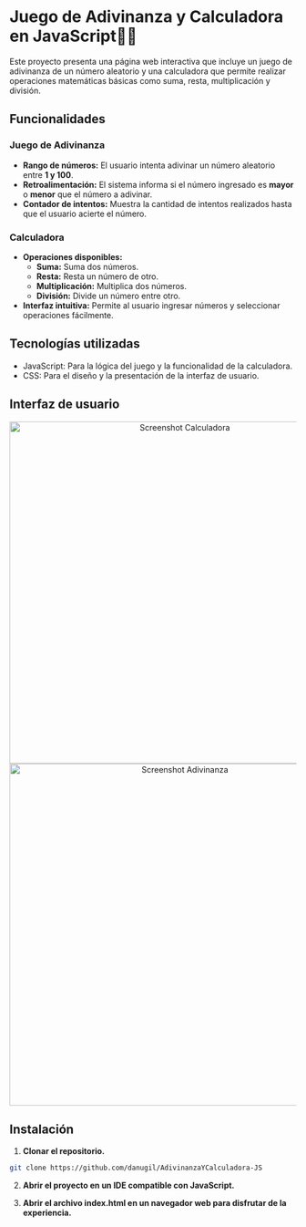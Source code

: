 # Juego de Adivinanza y Calculadora en JavaScript👩‍💻

Este proyecto presenta una página web interactiva que incluye un juego de adivinanza de un número aleatorio y una calculadora que permite realizar operaciones matemáticas básicas como suma, resta, multiplicación y división.


## Funcionalidades

### Juego de Adivinanza
- **Rango de números:** El usuario intenta adivinar un número aleatorio entre **1 y 100**.
- **Retroalimentación:** El sistema informa si el número ingresado es **mayor** o **menor** que el número a adivinar.
- **Contador de intentos:** Muestra la cantidad de intentos realizados hasta que el usuario acierte el número.

### Calculadora
- **Operaciones disponibles:**
  - **Suma:** Suma dos números.
  - **Resta:** Resta un número de otro.
  - **Multiplicación:** Multiplica dos números.
  - **División:** Divide un número entre otro.
- **Interfaz intuitiva:** Permite al usuario ingresar números y seleccionar operaciones fácilmente.


## Tecnologías utilizadas

- JavaScript: Para la lógica del juego y la funcionalidad de la calculadora.
- CSS: Para el diseño y la presentación de la interfaz de usuario.


 ## Interfaz de usuario

<div align="center">  
  <img align="center" src="https://i.ibb.co/rKhn7x8/calculadora.png"  width=600 alt="Screenshot Calculadora">
  <img align="center" src="https://i.ibb.co/SPFzR1w/adivinanza.png"  width=600 alt="Screenshot Adivinanza">
</div>


## Instalación

1. **Clonar el repositorio.**
```bash
git clone https://github.com/danugil/AdivinanzaYCalculadora-JS
```

2. **Abrir el proyecto en un IDE compatible con JavaScript.**

3. **Abrir el archivo index.html en un navegador web para disfrutar de la experiencia.**
